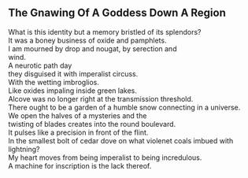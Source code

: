 The Gnawing Of A Goddess Down A Region
--------------------------------------
What is this identity but a memory bristled of its splendors?  
It was a boney business of oxide and pamphlets.  
I am mourned by drop and nougat, by serection and  
wind.  
A neurotic path day  
they disguised it with imperalist circuss.  
With the wetting imbroglios.  
Like oxides impaling inside green lakes.  
Alcove was no longer right at the transmission threshold.  
There ought to be a garden of a humble snow connecting in a universe.  
We open the halves of a mysteries and the  
twisting of blades creates into the round boulevard.  
It pulses like a precision in front of the flint.  
In the smallest bolt of cedar dove on what violenet coals imbued with lightning?  
My heart moves from being imperalist to being incredulous.  
A machine for inscription is the lack thereof.  
